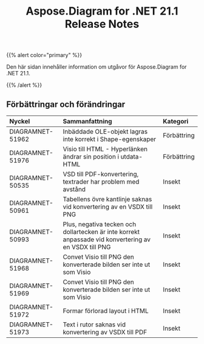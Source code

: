 ﻿---
title: Aspose.Diagram for .NET 21.1 Release Notes
type: docs
weight: 12
url: /sv/net/aspose-diagram-for-net-21-1-release-notes/
---
{{% alert color="primary" %}} 

Den här sidan innehåller information om utgåvor för Aspose.Diagram for .NET 21.1.

{{% /alert %}} 
## **Förbättringar och förändringar**

|**Nyckel**|**Sammanfattning**|**Kategori**|
|:- |:- |:- |
|DIAGRAMNET-51962|Inbäddade OLE-objekt lagras inte korrekt i Shape-egenskaper|Förbättring|
|DIAGRAMNET-51976|Visio till HTML - Hyperlänken ändrar sin position i utdata-HTML|Förbättring|
|DIAGRAMNET-50535|VSD till PDF-konvertering, textrader har problem med avstånd|Insekt|
|DIAGRAMNET-50961|Tabellens övre kantlinje saknas vid konvertering av en VSDX till PNG|Insekt|
|DIAGRAMNET-50993|Plus, negativa tecken och dollartecken är inte korrekt anpassade vid konvertering av en VSDX till PNG|Insekt|
|DIAGRAMNET-51968|Convet Visio till PNG den konverterade bilden ser inte ut som Visio|Insekt|
|DIAGRAMNET-51969|Convet Visio till PNG den konverterade bilden ser inte ut som Visio|Insekt|
|DIAGRAMNET-51972|Formar förlorad layout i HTML|Insekt|
|DIAGRAMNET-51973|Text i rutor saknas vid konvertering av VSDX till PDF|Insekt|

